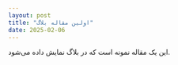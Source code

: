 ```yaml
---
layout: post
title: "اولین مقاله بلاگ"
date: 2025-02-06
---
```


این یک مقاله نمونه است که در بلاگ نمایش داده می‌شود.
